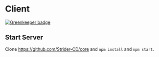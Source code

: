 # Client

[![Greenkeeper badge](https://badges.greenkeeper.io/Strider-CD/client.svg)](https://greenkeeper.io/)

## Start Server

Clone https://github.com/Strider-CD/core and `npm install` and `npm start`.
